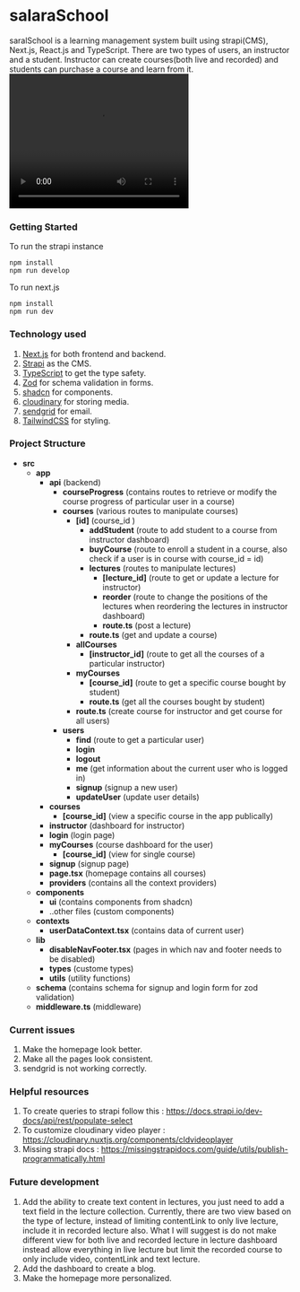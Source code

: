 # salaraSchool
saralSchool is a learning management system built using strapi(CMS), Next.js, React.js and TypeScript.
There are two types of users, an instructor and a student. Instructor can create courses(both live and recorded) and students can purchase a course and learn from it.
<video width="320" height="240" controls>
  <source src="videoForSaralSchool.mp4" type="video/mp4">
</video>

### Getting Started
To run the strapi instance  
```
npm install
npm run develop
```

To run next.js 
``` 
npm install
npm run dev
```

### Technology used
1. [Next.js](https://nextjs.org/) for both frontend and backend.
2. [Strapi](https://strapi.io/) as the CMS.
3. [TypeScript](https://www.typescriptlang.org/) to get the type safety.
4. [Zod](https://zod.dev/) for schema validation in forms.
5. [shadcn](https://ui.shadcn.com/) for components.
6. [cloudinary](https://cloudinary.com/) for storing media.
7. [sendgrid](https://sendgrid.com/en-us) for email.
8. [TailwindCSS](https://tailwindcss.com/docs/installation) for styling.

### Project Structure
- **src**
    - **app**
        - **api** (backend)
            - **courseProgress** (contains routes to retrieve or modify the course progress of particular user in a course)
            - **courses** (various routes to manipulate courses)
                - **[id]** (course_id )
                    - **addStudent** (route to add student to a course from instructor dashboard)
                    - **buyCourse** (route to enroll a student in a course, also check if a user is in course with course_id = id)
                    - **lectures** (routes to manipulate lectures)
                        - **[lecture_id]** (route to get or update a lecture for instructor)
                        - **reorder** (route to change the positions of the lectures when reordering the lectures in instructor dashboard)
                        - **route.ts** (post a lecture)
                    - **route.ts** (get and update a course)
                - **allCourses**
                    - **[instructor_id]** (route to get all the courses of a particular instructor)
                - **myCourses**
                    - **[course_id]** (route to get a specific course bought by student)
                    - **route.ts** (get all the courses bought by student)
                - **route.ts** (create course for instructor and get course for all users)
            - **users**
                - **find** (route to get a particular user)
                - **login**
                - **logout** 
                - **me** (get information about the current user who is logged in)
                - **signup** (signup a new user)
                - **updateUser** (update user details)
        - **courses**
            - **[course_id]** (view a specific course in the app publically)
        - **instructor** (dashboard for instructor)
        - **login** (login page)
        - **myCourses** (course dashboard for the user)
            - **[course_id]** (view for single course)
        - **signup** (signup page)
        - **page.tsx** (homepage contains all courses)
        - **providers** (contains all the context providers)
    - **components**
        - **ui** (contains components from shadcn)
        - ..other files (custom components)
    - **contexts**
        - **userDataContext.tsx** (contains data of current user)
    - **lib**
        - **disableNavFooter.tsx** (pages in which nav and footer needs to be disabled)
        - **types** (custome types)
        - **utils** (utility functions)
    - **schema** (contains schema for signup and login form for zod validation)
    - **middleware.ts** (middleware)

### Current issues
1. Make the homepage look better.
2. Make all the pages look consistent.
3. sendgrid is not working correctly.

### Helpful resources
1. To create queries to strapi follow this : https://docs.strapi.io/dev-docs/api/rest/populate-select
2. To customize cloudinary video player : https://cloudinary.nuxtjs.org/components/cldvideoplayer
3. Missing strapi docs : https://missingstrapidocs.com/guide/utils/publish-programmatically.html

### Future development
1. Add the ability to create text content in lectures, you just need to add a text field in the lecture collection. Currently, there are two view based on the type of lecture, instead of limiting contentLink to only live lecture, include it in recorded lecture also. What I will suggest is do not make different view for both live and recorded lecture in lecture dashboard instead allow everything in live lecture but limit the recorded course to only include video, contentLink and text lecture.
2. Add the dashboard to create a blog.
3. Make the homepage more personalized.
